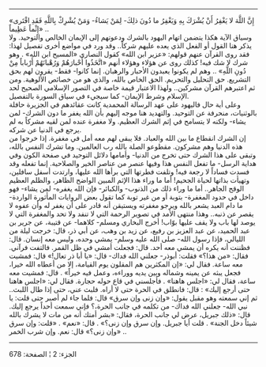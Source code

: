 ------------------------------------------------------------------------

«إِنَّ اللَّهَ لا يَغْفِرُ أَنْ يُشْرَكَ بِهِ وَيَغْفِرُ ما دُونَ ذلِكَ- لِمَنْ يَشاءُ- وَمَنْ يُشْرِكْ بِاللَّهِ
فَقَدِ افْتَرى إِثْماً عَظِيماً» ..  
وسياق الآية هكذا يتضمن اتهام اليهود بالشرك ودعوتهم إلى الإيمان الخالص
والتوحيد. ولا يذكر هنا القول أو الفعل الذي يعده عليهم شركاً.. وقد ورد في
مواضع أخرى تفصيل لهذا: فقد روى القرآن عنهم قولهم: «عزير ابن الله» كقول
النصارى «المسيح ابن الله» . وهو شرك لا شك فيه! كذلك روى عن هؤلاء وهؤلاء
أنهم «اتَّخَذُوا أَحْبارَهُمْ وَرُهْبانَهُمْ أَرْباباً مِنْ دُونِ اللَّهِ» .. وهم لم يكونوا
يعبدون الأحبار والرهبان. إنما كانوا- فقط- يقرون لهم بحق التشريع. حق
التحليل والتحريم. الحق الخاص بالله، والذي هو من خصائص الألوهية. ومن ثم
اعتبرهم القرآن مشركين.. ولهذا الاعتبار قيمة خاصة في التصور الإسلامي
الصحيح لحد الإسلام وشرط الإيمان- كما سيجيء في سياق السورة بالتفصيل.  
وعلى أية حال فاليهود على عهد الرسالة المحمدية كانت عقائدهم في الجزيرة
حافلة بالوثنيات، منحرفة عن التوحيد. والتهديد هنا موجه إليهم بأن الله
يغفر ما دون الشرك- لمن يشاء- ولكنه لا يتسامح في إثم الشرك العظيم. ولا
مغفرة عنده لمن لقيه مشركاً به لم يرجع في الدنيا عن شركه.  
إن الشرك انقطاع ما بين الله والعباد. فلا يبقى لهم معه أمل في مغفرة. إذا
خرجوا من هذه الدنيا وهم مشركون. مقطوعو الصلة بالله رب العالمين. وما تشرك
النفس بالله، وتبقى على هذا الشرك حتى تخرج من الدنيا- وأمامها دلائل
التوحيد في صفحة الكون وفي هداية الرسل- ما تفعل النفس هذا وفيها عنصر من
عناصر الخير والصلاحية. إنما تفعله وقد فسدت فساداً لا رجعة فيه! وتلفت
فطرتها التي برأها الله عليها، وارتدت أسفل سافلين، وتهيأت بذاتها لحياة
الجحيم! أما ما وراء هذا الإثم المبين الواضح الظاهر، والظلم العظيم الوقح
الجاهر.. أما ما وراء ذلك من الذنوب- والكبائر- فإن الله يغفره- لمن يشاء-
فهو داخل في حدود المغفرة- بتوبة أو من غير توبة كما تقول بعض الروايات
المأثورة الواردة- ما دام العبد يشعر بالله ويرجو مغفرته ويستيقن أنه قادر
على أن يغفر له وأن عفوه لا يقصر عن ذنبه.. وهذا منتهى الأمد في تصوير
الرحمة التي لا تنفد ولا تحد والمغفرة التي لا يوصد لها باب ولا يقف عليها
بوّاب! أخرج البخاري ومسلم- كلاهما- عن قتيبة، عن جرير بن عبد الحميد، عن
عبد العزيز بن رفيع، عن زيد بن وهب، عن أبي ذر، قال: خرجت ليلة من الليالي،
فإذا رسول الله- صلى الله عليه وسلم- يمشي وحده، وليس معه إنسان. قال:
فظننت أنه يكره أن يمشي معه أحد. قال: فجعلت أمشي في ظل القمر. فالتفت
فرآني. فقال: «من هذا؟» فقلت: أبوذر- جعلني الله فداك- قال: «يا أبا ذر
تعال!» قال: فمشيت معه ساعة. فقال لي: «إن المكثرين هم المقلون يوم
القيامة، إلا من أعطاه الله خيرا، فجعل يبثه عن يمينه وشماله وبين يديه
ووراءه، وعمل فيه خيراً» . قال: فمشيت معه ساعة، فقال لي: «اجلس هاهنا» .
فأجلسني في قاع حوله حجارة. فقال لي: «اجلس هاهنا حتى أرجع إليك» : قال:
فانطلق في الحرة حتى لا أراه. فلبث عني، حتى إذا طال اللبث.. ثم إني سمعته
وهو مقبل يقول: «وإن زنى وإن سرق» قال: فلما جاء لم أصبر حتى قلت: يا نبي
الله- جعلني الله فداك- من تكلمه في جانب الحرة،؟ فإني سمعت أحداً يرجع
إليك. قال: «ذلك جبريل، عرض لي جانب الحرة، فقال: «بشر أمتك أنه من مات لا
يشرك بالله شيئاً دخل الجنة» . قلت أيا جبريل. وإن سرق وإن زنى؟» . قال:
«نعم» . «قلت: وإن سرق وإن زنى؟» قال: نعم. وإن شرب الخمر» ..

------------------------------------------------------------------------

الجزء: 2 ¦ الصفحة: 678
